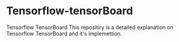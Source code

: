 # Tensorflow-tensorBoard
Tensorflow TensorBoard
This repositiry is a detailed explanation on Tensorflow TensorBoard and it's implemettion.
